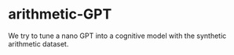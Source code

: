 # arithmetic-GPT

We try to tune a nano GPT into a cognitive model with the synthetic arithmetic dataset. 